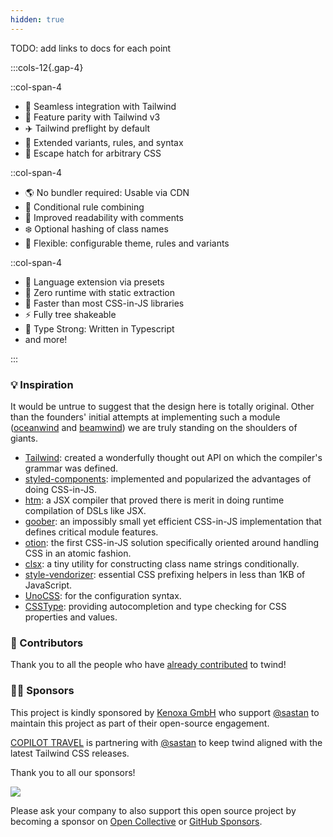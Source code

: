 ```yaml
---
hidden: true
---
```


TODO: add links to docs for each point

:::cols-12{.gap-4}

::col-span-4

- 🎨 Seamless integration with Tailwind
- 🤝 Feature parity with Tailwind v3
- ✈️ Tailwind preflight by default
- 🎯 Extended variants, rules, and syntax
- 🚓 Escape hatch for arbitrary CSS

::col-span-4

- 🌎 No bundler required: Usable via CDN
- 🤖 Conditional rule combining
- 🧐 Improved readability with comments
- ❄️ Optional hashing of class names
- 🔩 Flexible: configurable theme, rules and variants

::col-span-4

- 🔌 Language extension via presets
- 🎩 Zero runtime with static extraction
- 🚅 Faster than most CSS-in-JS libraries
- ⚡ Fully tree shakeable
- 🦾 Type Strong: Written in Typescript
- and more!

:::

### 💡 Inspiration

It would be untrue to suggest that the design here is totally original. Other than the founders' initial attempts at implementing such a module ([oceanwind](https://github.com/lukejacksonn/oceanwind) and [beamwind](https://github.com/kenoxa/beamwind)) we are truly standing on the shoulders of giants.

- [Tailwind](https://tailwindcss.com/): created a wonderfully thought out API on which the compiler's grammar was defined.
- [styled-components](https://styled-components.com/): implemented and popularized the advantages of doing CSS-in-JS.
- [htm](https://github.com/developit/htm): a JSX compiler that proved there is merit in doing runtime compilation of DSLs like JSX.
- [goober](https://github.com/cristianbote/goober): an impossibly small yet efficient CSS-in-JS implementation that defines critical module features.
- [otion](https://github.com/kripod/otion): the first CSS-in-JS solution specifically oriented around handling CSS in an atomic fashion.
- [clsx](https://github.com/lukeed/clsx): a tiny utility for constructing class name strings conditionally.
- [style-vendorizer](https://github.com/kripod/style-vendorizer): essential CSS prefixing helpers in less than 1KB of JavaScript.
- [UnoCSS](https://github.com/antfu/unocss): for the configuration syntax.
- [CSSType](https://github.com/frenic/csstype): providing autocompletion and type checking for CSS properties and values.

### 🤝 Contributors

Thank you to all the people who have <a href="https://github.com/tw-in-js/twind/graphs/contributors">already contributed</a> to twind!

### 🙏🏾 Sponsors

This project is kindly sponsored by <a href="https://www.kenoxa.com" target="_blank">Kenoxa GmbH</a> who support [@sastan](https://github.com/sastan) to maintain this project as part of their open-source engagement.

<a href="https://www.copilottravel.com" target="_blank">COPILOT TRAVEL</a> is partnering with [@sastan](https://github.com/sastan) to keep twind aligned with the latest Tailwind CSS releases.

Thank you to all our sponsors!

<object class="sponsors" data="/sponsors.svg" type="image/svg+xml">
  <img src="/sponsors.png" />
</object>

Please ask your company to also support this open source project by becoming a sponsor on [Open Collective](https://opencollective.com/twind#sponsor) or [GitHub Sponsors](https://github.com/sponsors/tw-in-js).
